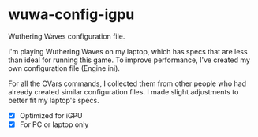 # wuwa-config-igpu
Wuthering Waves configuration file.

I'm playing Wuthering Waves on my laptop, which has specs that are less than ideal for running this game. To improve performance, I've created my own configuration file (Engine.ini).

For all the CVars commands, I collected them from other people who had already created similar configuration files. I made slight adjustments to better fit my laptop's specs.

- [x] Optimized for iGPU
- [x] For PC or laptop only

